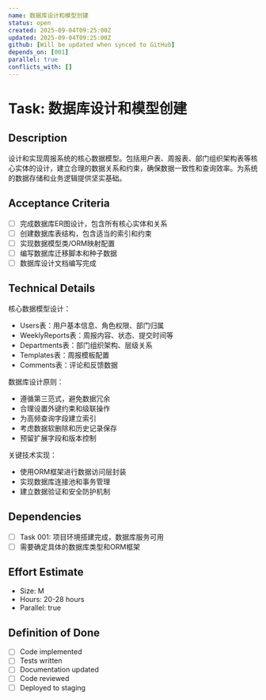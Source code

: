 ```yaml
---
name: 数据库设计和模型创建
status: open
created: 2025-09-04T09:25:00Z
updated: 2025-09-04T09:25:00Z
github: [Will be updated when synced to GitHub]
depends_on: [001]
parallel: true
conflicts_with: []
---
```


# Task: 数据库设计和模型创建

## Description
设计和实现周报系统的核心数据模型。包括用户表、周报表、部门组织架构表等核心实体的设计，建立合理的数据关系和约束，确保数据一致性和查询效率。为系统的数据存储和业务逻辑提供坚实基础。

## Acceptance Criteria
- [ ] 完成数据库ER图设计，包含所有核心实体和关系
- [ ] 创建数据库表结构，包含适当的索引和约束
- [ ] 实现数据模型类/ORM映射配置
- [ ] 编写数据库迁移脚本和种子数据
- [ ] 数据库设计文档编写完成

## Technical Details
核心数据模型设计：
- Users表：用户基本信息、角色权限、部门归属
- WeeklyReports表：周报内容、状态、提交时间等
- Departments表：部门组织架构、层级关系
- Templates表：周报模板配置
- Comments表：评论和反馈数据

数据库设计原则：
- 遵循第三范式，避免数据冗余
- 合理设置外键约束和级联操作
- 为高频查询字段建立索引
- 考虑数据软删除和历史记录保存
- 预留扩展字段和版本控制

关键技术实现：
- 使用ORM框架进行数据访问层封装
- 实现数据库连接池和事务管理
- 建立数据验证和安全防护机制

## Dependencies
- [ ] Task 001: 项目环境搭建完成，数据库服务可用
- [ ] 需要确定具体的数据库类型和ORM框架

## Effort Estimate  
- Size: M
- Hours: 20-28 hours
- Parallel: true

## Definition of Done
- [ ] Code implemented
- [ ] Tests written
- [ ] Documentation updated
- [ ] Code reviewed
- [ ] Deployed to staging